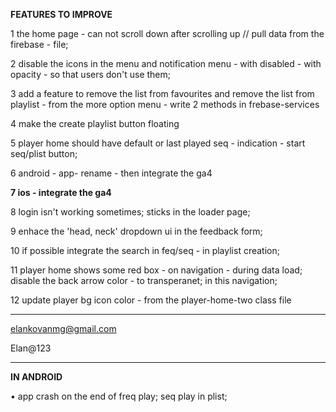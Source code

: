 **FEATURES TO IMPROVE**

1 the home page - can not scroll down after scrolling up // pull data from the firebase - file; 

2 disable the icons in the menu and notification menu - with disabled - with opacity - so that users don't use them; 

3 add a feature to remove the list from favourites and remove the list from playlist - from the more option menu - write 2 methods in frebase-services 

4 make the create playlist button floating

5 player home should have default or last played seq - indication - start seq/plist button; 

6 android - app- rename - then integrate the ga4

**7 ios - integrate the ga4** 

8 login isn't working sometimes; sticks in the loader page; 

9 enhace the 'head, neck' dropdown ui in the feedback form; 

10 if possible integrate the search in feq/seq - in playlist creation; 

11 player home shows some red box - on navigation - during data load; disable the back arrow color - to transperanet; in this navigation; 

12 update player bg icon color - from the player-home-two class file

------------------------------------------------------

elankovanmg@gmail.com

Elan@123


------------------------------------------------------

**IN ANDROID**

• app crash on the end of freq play; seq play in plist; 


